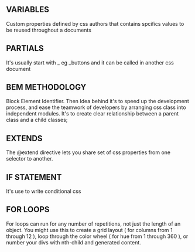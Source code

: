 ## VARIABLES

Custom properties defined by css authors that contains spcifics values to be reused throughout a documents

## PARTIALS

It's usually start with \_ eg \_buttons and it can be called in another css document

## BEM METHODOLOGY

Block Element Identifier. Then Idea behind it's to speed up the development process, and ease the teamwork of developers by arranging css class into independent modules.
It's to create clear relationship between a parent class and a child classes;

## EXTENDS

The @extend directive lets you share set of css properties from one selector to another.

## IF STATEMENT

It's use to write conditional css

## FOR LOOPS

For loops can run for any number of repetitions, not just the length of an object. You might use this to create a grid layout ( for columns from 1 through 12 ), loop through the color wheel ( for hue from 1 through 360 ), or number your divs with nth-child and generated content.
